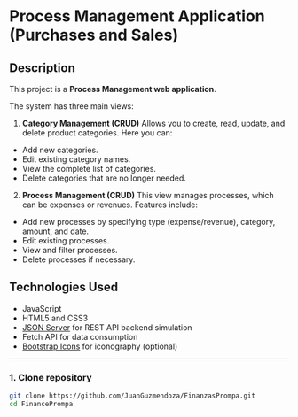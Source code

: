 # Process Management Application (Purchases and Sales)

## Description

This project is a **Process Management web application**.

The system has three main views:

1. **Category Management (CRUD)**
Allows you to create, read, update, and delete product categories. Here you can:
- Add new categories.
- Edit existing category names.
- View the complete list of categories.
- Delete categories that are no longer needed.

2. **Process Management (CRUD)**
This view manages processes, which can be expenses or revenues. Features include:
- Add new processes by specifying type (expense/revenue), category, amount, and date.
- Edit existing processes.
- View and filter processes.
- Delete processes if necessary.

## Technologies Used

- JavaScript
- HTML5 and CSS3
- [JSON Server](https://github.com/typicode/json-server) for REST API backend simulation
- Fetch API for data consumption
- [Bootstrap Icons](https://icons.getbootstrap.com/) for iconography (optional)

---

### 1. Clone repository

```bash
git clone https://github.com/JuanGuzmendoza/FinanzasPrompa.git
cd FinancePrompa